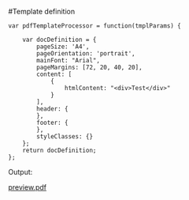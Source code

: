 #Template definition

```JS
var pdfTemplateProcessor = function(tmplParams) {
 
    var docDefinition = {
        pageSize: 'A4',
        pageOrientation: 'portrait',
        mainFont: "Arial",
        pageMargins: [72, 20, 40, 20],
        content: [
            {
                htmlContent: "<div>Test</div>"
            }
        ],
        header: {
        },
        footer: {
        },
        styleClasses: {}
    };
    return docDefinition;
};
```

Output:

[preview.pdf](https://github.com/user-attachments/files/17977270/preview.pdf)

